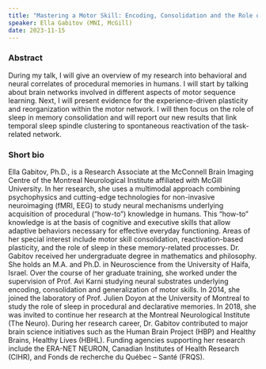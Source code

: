 ```yaml
---
title: "Mastering a Motor Skill: Encoding, Consolidation and the Role of Sleep"
speaker: Ella Gabitov (MNI, McGill)
date: 2023-11-15
---
```


### Abstract

During my talk, I will give an overview of my research into behavioral and neural correlates of procedural memories in humans. I will start by talking about brain networks involved in different aspects of motor sequence learning. Next, I will present evidence for the experience-driven plasticity and reorganization within the motor network. I will then focus on the role of sleep in memory consolidation and will report our new results that link temporal sleep spindle clustering to spontaneous reactivation of the task-related network.
 

### Short bio

Ella Gabitov, Ph.D., is a Research Associate at the McConnell Brain Imaging Centre of the Montreal Neurological Institute affiliated with McGill University. In her research, she uses a multimodal approach combining psychophysics and cutting-edge technologies for non-invasive neuroimaging (fMRI, EEG) to study neural mechanisms underlying acquisition of procedural (“how-to”) knowledge in humans. This “how-to” knowledge is at the basis of cognitive and executive skills that allow adaptive behaviors necessary for effective everyday functioning. Areas of her special interest include motor skill consolidation, reactivation-based plasticity, and the role of sleep in these memory-related processes.
Dr. Gabitov received her undergraduate degree in mathematics and philosophy. She holds an M.A. and Ph.D. in Neuroscience from the University of Haifa, Israel. Over the course of her graduate training, she worked under the supervision of Prof. Avi Karni studying neural substrates underlying encoding, consolidation and generalization of motor skills. In 2014, she joined the laboratory of Prof. Julien Doyon at the University of Montreal to study the role of sleep in procedural and declarative memories. In 2018, she was invited to continue her research at the Montreal Neurological Institute (The Neuro). During her research career, Dr. Gabitov contributed to major brain science initiatives such as the Human Brain Project (HBP) and Healthy Brains, Healthy Lives (HBHL). Funding agencies supporting her research include the ERA-NET NEURON, Canadian Institutes of Health Research (CIHR), and Fonds de recherche du Québec – Santé (FRQS).